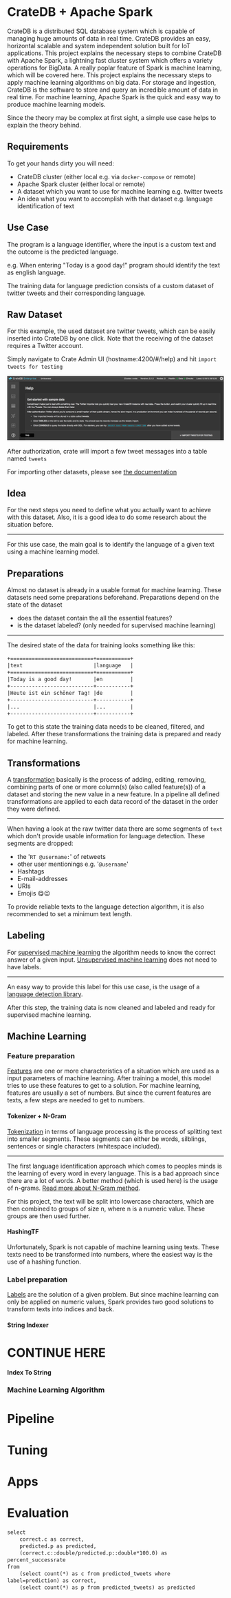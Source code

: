 # CrateDB + Apache Spark

CrateDB is a distributed SQL database system which is capable of managing huge amounts of data in real time.
CrateDB provides an easy, horizontal scalable and system independent solution built for IoT applications.
This project explains the necessary steps to combine CrateDB with Apache Spark, a lightning fast cluster system which offers a variety operations for BigData.
A really poplar feature of Spark is machine learning, which will be covered here.
This project explains the necessary steps to apply machine learning algorithms on big data.
For storage and ingestion, CrateDB is the software to store and query an incredible amount of data in real time.
For machine learning, Apache Spark is the quick and easy way to produce machine learning models.


Since the theory may be complex at first sight, a simple use case helps to explain the theory behind.

## Requirements

To get your hands dirty you will need:
* CrateDB cluster (either local e.g. via `docker-compose` or remote)
* Apache Spark cluster (either local or remote)
* A dataset which you want to use for machine learning e.g. twitter tweets
* An idea what you want to accomplish with that dataset e.g. language identification of text

## Use Case

The program is a language identifier, where the input is a custom text and the outcome is the predicted language.

e.g. When entering "Today is a good day!" program should identify the text as english language.

The training data for language prediction consists of a custom dataset of twitter tweets and their corresponding language.

## Raw Dataset

For this example, the used dataset are twitter tweets, which can be easily inserted into CrateDB by one click.
Note that the receiving of the dataset requires a Twitter account.

Simply navigate to Crate Admin UI (hostname:4200/#/help) and hit `import tweets for testing`

![alt text][import_tweets]

After authorization, crate will import a few tweet messages into a table named `tweets`

For importing other datasets, please see [the documentation](https://crate.io/docs/crate/guide/index.html)

## Idea

For the next steps you need to define what you actually want to achieve with this dataset. Also, it is a good idea to do some research about the situation before.

---

For this use case, the main goal is to identify the language of a given text using a machine learning model.

## Preparations

Almost no dataset is already in a usable format for machine learning. These datasets need some preparations beforehand. Preparations depend on the state of the dataset

* does the dataset contain the all the essential features?
* is the dataset labeled? (only needed for supervised machine learning)

---

The desired state of the data for training looks something like this:
```
+===========================+===========+
|text                       |language   |
+===========================+===========+
|Today is a good day!       |en         |
+---------------------------+-----------+
|Heute ist ein schöner Tag! |de         |
+---------------------------+-----------+
|...                        |...        |
+---------------------------+-----------+

```

To get to this state the training data needs to be cleaned, filtered, and labeled. 
After these transformations the training data is prepared and ready for machine learning.

## Transformations

A [transformation][definition_transformation] basically is the process of adding, editing, removing, combining parts of
one or more column(s) (also called feature(s)) of a dataset and storing the new value in a new feature.
In a pipeline all defined transformations are applied to each data record of the dataset in the order they were defined.

---

When having a look at the raw twitter data there are some segments of `text` which don't provide usable information for language detection.
These segments are dropped:

* the '`RT @username:`' of retweets
* other user mentionings e.g. '`@username`'
* Hashtags
* E-mail-addresses
* URIs
* Emojis 😋😉

To provide reliable texts to the language detection algorithm, it is also recommended to set a minimum text length.

## Labeling

For [supervised machine learning][definition_supervised_machine_learning] the algorithm needs to know the correct answer of a given input.
[Unsupervised machine learning][definition_unsupervised_machine_learning] does not need to have labels.

---

An easy way to provide this label for this use case, is the usage of a [language detection library][language_library].

After this step, the training data is now cleaned and labeled and ready for supervised machine learning.

## Machine Learning

### Feature preparation

[Features][definition_features] are one or more characteristics of a situation which are used as a input parameters of machine learning. After training a model, this model tries to use these features to get to a solution.
For machine learning, features are usually a set of numbers.
But since the current features are texts, a few steps are needed to get to numbers.

#### Tokenizer + N-Gram

[Tokenization][definition_tokenization] in terms of language processing is the process of splitting text into smaller segments. These segments can either be words, silblings, sentences or single characters (whitespace included).

---

The first language identification approach which comes to peoples minds is the learning of every word in every language. This is a bad approach since there are a lot of words. A better method (which is used here) is the usage of n-grams. [Read more about N-Gram method][ngram_method].

For this project, the text will be split into lowercase characters, which are then combined to groups of size n, where n is a numeric value.
These groups are then used further. 

#### HashingTF

Unfortunately, Spark is not capable of machine learning using texts. These texts need to be transformed into numbers, where the easiest way is the use of a hashing function.

### Label preparation

[Labels][definition_labels] are the solution of a given problem.
But since machine learning can only be applied on numeric values, Spark provides two good solutions to transform texts into indices and back.

#### String Indexer 

# CONTINUE HERE

#### Index To String

### Machine Learning Algorithm

# Pipeline

# Tuning

# Apps

# Evaluation

```
select
    correct.c as correct,
    predicted.p as predicted,
    (correct.c::double/predicted.p::double*100.0) as percent_successrate
from
    (select count(*) as c from predicted_tweets where label=prediction) as correct,
    (select count(*) as p from predicted_tweets) as predicted
```

[import_tweets]: import_tweets.png
[definition_transformation]: https://spark.apache.org/docs/latest/ml-pipeline.html#main-concepts-in-pipelines
[definition_supervised_machine_learning]: https://en.wikipedia.org/wiki/Supervised_learning
[definition_unsupervised_machine_learning]: https://en.wikipedia.org/wiki/Unsupervised_learning
[definition_features]: https://stackoverflow.com/a/40899529
[definition_tokenization]: https://en.wikipedia.org/wiki/Lexical_analysis#Tokenization
[language_library]: https://github.com/shuyo/language-detection
[ngram_method]: https://stats.stackexchange.com/a/144903
[definition_labels]: https://stackoverflow.com/a/40899529
